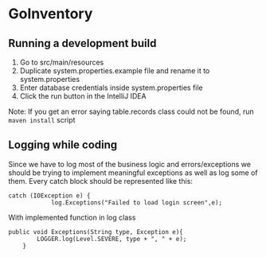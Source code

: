 # GoInventory 

## Running a development build

1. Go to src/main/resources
2. Duplicate system.properties.example file and rename it to system.properties
3. Enter database credentials inside system.properties file
4. Click the run button in the IntelliJ IDEA

Note: If you get an error saying table.records class could not be found, run `maven install` script

## Logging while coding

Since we have to log most of the business logic and errors/exceptions
we should be trying to implement meaningful exceptions as well as log some of them.
Every catch block should be represented like this:

``` 
catch (IOException e) {
            log.Exceptions("Failed to load login screen",e);
```
With implemented function in log class 

```
public void Exceptions(String type, Exception e){
        LOGGER.log(Level.SEVERE, type + ", " + e);
    }
```